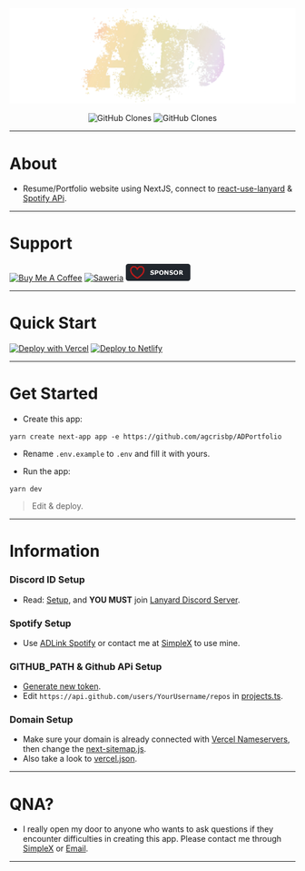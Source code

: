 <center><img src="/public/images/sign.png" /></center>

<p align="center">
    <img alt='GitHub Clones' src='https://img.shields.io/badge/dynamic/json?color=success&label=Clone&query=count&url=https://gist.githubusercontent.com/agcrisbp/5079a593a8985c711db095c0d4cfa440/raw/clone.json&logo=github'>
    <img alt='GitHub Clones' src='https://img.shields.io/badge/dynamic/json?color=success&label=Unique&query=uniques&url=https://gist.githubusercontent.com/agcrisbp/5079a593a8985c711db095c0d4cfa440/raw/clone.json&logo=githubactions&logoColor=white'>
</p>

---

# About

- Resume/Portfolio website using NextJS, connect to [react-use-lanyard](https://github.com/barbarbar338/react-use-lanyard) & [Spotify APi](https://github.com/agcrisbp/Spotify-ADLink).

---

# Support

<a href="https://www.buymeacoffee.com/agcrisbp" target="_blank"><img src="https://cdn.buymeacoffee.com/buttons/v2/default-yellow.png" alt="Buy Me A Coffee" style="height: 32px !important;width: 114px !important;" ></a>
<a href="https://saweria.co/agcrisbp" target="_blank"><img src="https://bio.aghea.site/saweria-button.png" alt="Saweria" style="height: 30px !important;width: 114px !important;" ></a>
<a href="https://github.com/sponsors/agcrisbp" target="_blank"><img src="/public/images/sponsor-badge.svg" alt="Github Sponsor" style="height: 30px !important;width: 114px !important;" ></a>

---

# Quick Start

[![Deploy with Vercel](https://vercel.com/button)](https://vercel.com/import/git?s=https://github.com/agcrisbp/ADPortfolio)
[![Deploy to Netlify](https://www.netlify.com/img/deploy/button.svg)](https://app.netlify.com/start/deploy?repository=https://github.com/agcrisbp/ADPortfolio)

---

# Get Started

- Create this app:
```
yarn create next-app app -e https://github.com/agcrisbp/ADPortfolio
```

- Rename `.env.example` to `.env` and fill it with yours.

- Run the app:
```
yarn dev
```

> Edit & deploy.

---

# Information

### Discord ID Setup
- Read: [Setup](https://adlink.aghea.site/frontend#add-discord-status), and **YOU MUST** join [Lanyard Discord Server](https://discord.gg/lanyard).

### Spotify Setup
- Use [ADLink Spotify](https://github.com/agcrisbp/Spotify-ADLink) or contact me at [SimpleX](https://contact.aghea.site) to use mine.

### GITHUB_PATH & Github APi Setup
- [Generate new token](https://github.com/settings/tokens?type=beta).
- Edit `https://api.github.com/users/YourUsername/repos` in [projects.ts](/src/lib/projects.ts).

### Domain Setup
- Make sure your domain is already connected with [Vercel Nameservers](https://vercel.com/docs/projects/domains/working-with-nameservers), then change the [next-sitemap.js](/next-sitemap.js).
- Also take a look to [vercel.json](/vercel.json).

---

# QNA?
- I really open my door to anyone who wants to ask questions if they encounter difficulties in creating this app. Please contact me through [SimpleX](https://contact.aghea.site) or [Email](https://email.aghea.site).

---
